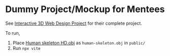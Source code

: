 # Dummy Project/Mockup for Mentees

See [Interactive 3D Web Design Project](https://github.com/19ec94/interactive-3d-web-design) for their complete project.

To run, 
1. Place [Human skeleton HD.obj](https://www.artec3d.com/3d-models/human-skeleton-hd) as `human-skeleton.obj` in `public/`
2. Run `npx vite` 
